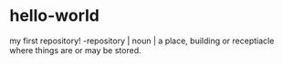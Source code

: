 # hello-world
my first repository!
-repository | noun | a place, building or receptiacle where things are or may be stored.
